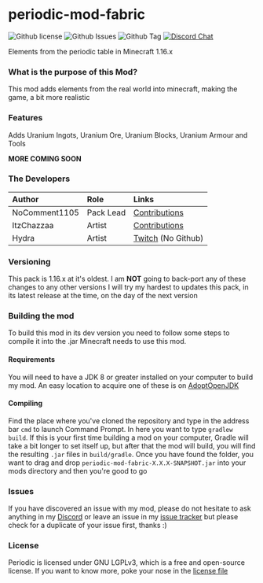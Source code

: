 # periodic-mod-fabric
![Github license](https://img.shields.io/github/license/NoComment1105/periodic-mod-fabric.svg)
![Github Issues](https://img.shields.io/github/issues/NoComment1105/periodic-mod-fabric.svg)
![Github Tag](https://img.shields.io/github/tag/NoComment1105/periodic-mod-fabric.svg)
[![Discord Chat](https://img.shields.io/badge/Chat%20on-discord-7289DA)](https://discord.gg/28N2Eeq2tT)

Elements from the periodic table in Minecraft 1.16.x

### What is the purpose of this Mod?
This mod adds elements from the real world into minecraft, making the game, a bit more realistic

### Features
Adds Uranium Ingots, Uranium Ore, Uranium Blocks, Uranium Armour and Tools

**MORE COMING SOON**

### The Developers

| Author   | Role   | Links   |
|:---------|:-------|:--------|
| NoComment1105 | Pack Lead | [Contributions](https://github.com/NoComment1105/periodic-mod-fabric/commits?author=NoComment1105) |
| ItzChazzaa | Artist | [Contributions](https://github.com/NoComment1105/periodic-mod-fabric/commits?author=ItzChazzaa) |
| Hydra | Artist | [Twitch](https://www.twitch.tv/serumhydra) (No Github)

### Versioning
This pack is 1.16.x at it's oldest. I am **NOT** going to back-port any of these changes to any other versions
I will try my hardest to updates this pack, in its latest release at the time, on the day of the next version

### Building the mod
To build this mod in its dev version you need to follow some steps to compile it into the .jar Minecraft needs to use this mod.

#### Requirements
You will need to have a JDK 8 or greater installed on your computer to build my mod. An easy location to acquire one of these is on [AdoptOpenJDK](https://adoptopenjdk.net)

#### Compiling
Find the place where you've cloned the repository and type in the address bar `cmd` to launch Command Prompt. In here you want to type `gradlew build`. If this is your first time building a mod on your computer, Gradle will take a bit longer to set itself up, but after that the mod will build, you will find the resulting `.jar` files in `build/gradle`. Once you have found the folder, you want to drag and drop `periodic-mod-fabric-X.X.X-SNAPSHOT.jar` into your mods directory and then you're good to go

### Issues
If you have discovered an issue with my mod, please do not hesitate to ask anything in my [Discord](https://discord.gg/28N2Eeq2tT) or leave an issue in my [issue tracker](https://www.github.com/NoComment1105/periodic-mod-fabric/issues) but please check for a duplicate of your issue first, thanks :)

### License
Periodic is licensed under GNU LGPLv3, which is a free and open-source license. If you want to know more, poke your nose in the [license file](https://github.com/NoComment1105/periodic-mod-fabric/blob/1.16.x/main/LICENSE)
